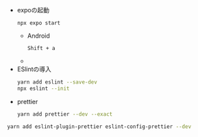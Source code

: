 - expoの起動
  ```
  npx expo start
  ```
  - Android
    ```
    Shift + a
    ```
  -
- ESlintの導入
  ```bash
  yarn add eslint --save-dev
  npx eslint --init
  ```
- prettier
  ```bash
  yarn add prettier --dev --exact
  ```

```bash
yarn add eslint-plugin-prettier eslint-config-prettier --dev
```
